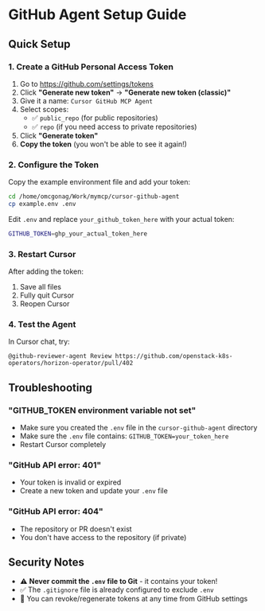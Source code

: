 # GitHub Agent Setup Guide

## Quick Setup

### 1. Create a GitHub Personal Access Token

1. Go to https://github.com/settings/tokens
2. Click **"Generate new token"** → **"Generate new token (classic)"**
3. Give it a name: `Cursor GitHub MCP Agent`
4. Select scopes:
   - ✅ `public_repo` (for public repositories)
   - ✅ `repo` (if you need access to private repositories)
5. Click **"Generate token"**
6. **Copy the token** (you won't be able to see it again!)

### 2. Configure the Token

Copy the example environment file and add your token:

```bash
cd /home/omcgonag/Work/mymcp/cursor-github-agent
cp example.env .env
```

Edit `.env` and replace `your_github_token_here` with your actual token:

```bash
GITHUB_TOKEN=ghp_your_actual_token_here
```

### 3. Restart Cursor

After adding the token:
1. Save all files
2. Fully quit Cursor
3. Reopen Cursor

### 4. Test the Agent

In Cursor chat, try:

```
@github-reviewer-agent Review https://github.com/openstack-k8s-operators/horizon-operator/pull/402
```

## Troubleshooting

### "GITHUB_TOKEN environment variable not set"

- Make sure you created the `.env` file in the `cursor-github-agent` directory
- Make sure the `.env` file contains: `GITHUB_TOKEN=your_token_here`
- Restart Cursor completely

### "GitHub API error: 401"

- Your token is invalid or expired
- Create a new token and update your `.env` file

### "GitHub API error: 404"

- The repository or PR doesn't exist
- You don't have access to the repository (if private)

## Security Notes

- ⚠️ **Never commit the `.env` file to Git** - it contains your token!
- ✅ The `.gitignore` file is already configured to exclude `.env`
- 🔄 You can revoke/regenerate tokens at any time from GitHub settings


